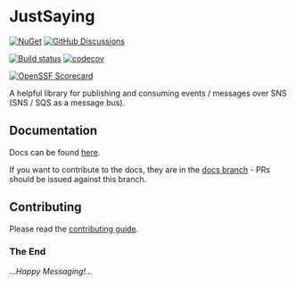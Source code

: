 # JustSaying

[![NuGet](https://img.shields.io/nuget/v/JustSaying.svg?maxAge=3600)](https://www.nuget.org/packages/JustSaying/)
[![GitHub Discussions](https://img.shields.io/github/discussions/justeattakeaway/JustSaying)](https://github.com/justeattakeaway/JustSaying/discussions)

[![Build status](https://img.shields.io/github/actions/workflow/status/justeattakeaway/JustSaying/build.yml?branch=main&logo=github)](https://github.com/justeattakeaway/JustSaying/actions?query=workflow%3Abuild+branch%3Amain)
[![codecov](https://codecov.io/gh/justeattakeaway/JustSaying/branch/main/graph/badge.svg)](https://codecov.io/gh/justeattakeaway/JustSaying)

[![OpenSSF Scorecard](https://api.securityscorecards.dev/projects/github.com/justeattakeaway/JustSaying/badge)](https://securityscorecards.dev/viewer/?uri=github.com/justeattakeaway/JustSaying)

A helpful library for publishing and consuming events / messages over SNS (SNS / SQS as a message bus).

## Documentation

Docs can be found [here](https://justeat.gitbook.io/justsaying/).

If you want to contribute to the docs, they are in the [docs branch](https://github.com/justeattakeaway/JustSaying/tree/docs) - PRs should be issued against this branch.

## Contributing

Please read the [contributing guide](./.github/CONTRIBUTING.md "Contributing to JustSaying").

### The End

..._Happy Messaging!..._
